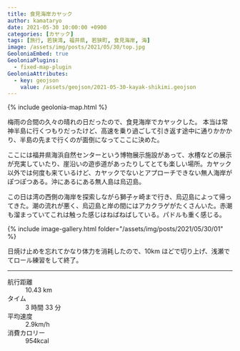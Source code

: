 ```yaml
---
title: 食見海岸カヤック
author: kamataryo
date: 2021-05-30 10:00:00 +0900
categories: [カヤック]
tags: [旅行, 若狭湾, 福井県, 若狭町, 食見海岸, 海]
image: /assets/img/posts/2021/05/30/top.jpg
GeoloniaEmbed: true
GeoloniaPlugins:
  - fixed-map-plugin
GeoloniaAttributes:
  - key: geojson
    value: /assets/geojson/2021-05-30-kayak-shikimi.geojson
---
```


{% include geolonia-map.html %}

梅雨の合間の久々の晴れの日だったので、食見海岸でカヤックした。
本当は常神半島に行くつもりだったけど、高速を乗り過ごして引き返す途中に通りかかかり、半島の先まで行くのが面倒になってここに決めた。

ここには福井県海浜自然センターという博物展示施設があって、水槽などの展示が充実していたり、崖沿いの遊歩道があったりしてとても楽しい場所。カヤック以外では何度も来ているけど、カヤックでないとアプローチできない無人海岸がぽつぽつある。沖にあるにある無人島は烏辺島。

この日は湾の西側の海岸を探索しながら獅子ヶ崎まで行き、烏辺島によって帰ってきた。潮の流れが悪く、烏辺島と岸の間にはアカクラゲがたくさんいた。赤潮も溜まっていてこれは触った感じはねばねばしている。パドルも重く感じる。

{% include image-gallery.html folder="/assets/img/posts/2021/05/30/01" %}

日焼け止めを忘れてかなり体力を消耗したので、10km ほどで切り上げ、浅瀬でてロール練習をして終了。

---

<dl>
<dt>航行距離</dt><dd>10.43 km</dd>
<dt>タイム</dt><dd>3 時間 33 分</dd>
<dt>平均速度</dt><dd>2.9km/h</dd>
<dt>消費カロリー</dt><dd>954kcal</dd>
</dl>
